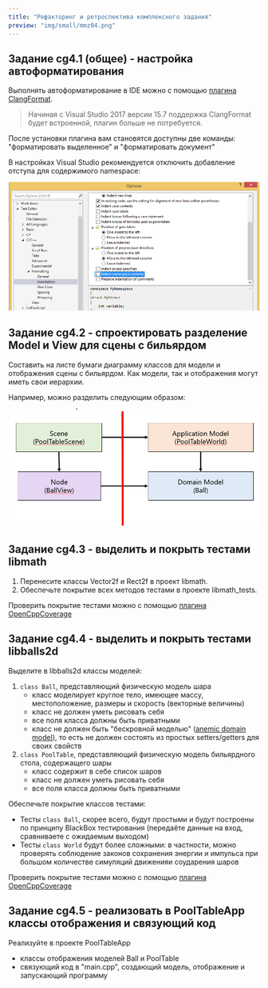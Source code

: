 ```yaml
---
title: "Рефакторинг и ретроспектива комплексного задания"
preview: "img/small/mmz04.png"
---
```


## Задание cg4.1 (общее) - настройка автоформатирования

Выполнять автоформатирование в IDE можно с помощью [плагина ClangFormat](https://marketplace.visualstudio.com/items?itemName=LLVMExtensions.ClangFormat).

>Начиная с Visual Studio 2017 версии 15.7 поддержка ClangFormat будет встроенной, плагин больше не потребуется.

После установки плагина вам становятся доступны две команды: "форматировать выделенное" и "форматировать документ"

В настройках Visual Studio рекомендуется отключить добавление отступа для содержимого namespace:

![](img/ui/indent_namespacce_contents.png)

## Задание cg4.2 - спроектировать разделение Model и View для сцены с бильярдом

Составить на листе бумаги диаграмму классов для модели и отображения сцены с бильярдом. Как модели, так и отображения могут иметь свои иерархии.

Например, можно разделить следующим образом:

![Диаграмма](img/diagrams/pool_table_diagram_example.png)

## Задание cg4.3 - выделить и покрыть тестами libmath

1. Перенесите классы Vector2f и Rect2f в проект libmath.
2. Обеспечьте покрытие всех методов тестами в проекте libmath_tests.

Проверить покрытие тестами можно с помощью [плагина OpenCppCoverage](https://marketplace.visualstudio.com/items?itemName=OpenCppCoverage.OpenCppCoveragePlugin)

## Задание cg4.4 - выделить и покрыть тестами libballs2d

Выделите в libballs2d классы моделей:

1. `class Ball`, представляющий физическую модель шара
    * класс моделирует круглое тело, имеющее массу, местоположение, размеры и скорость (векторные величины)
    * класс не должен уметь рисовать себя
    * все поля класса должны быть приватными
    * класс не должен быть "бескровной моделью" ([anemic domain model](https://www.martinfowler.com/bliki/AnemicDomainModel.html)), то есть не должен состоять из простых setters/getters для своих свойств
2. `class PoolTable`, представляющий физическую модель бильярдного стола, содержащего шары
    * класс содержит в себе список шаров
    * класс не должен уметь рисовать себя
    * все поля класса должны быть приватными

Обеспечьте покрытие классов тестами:

* Тесты `class Ball`, скорее всего, будут простыми и будут построены по принципу BlackBox тестирования (передаёте данные на вход, сравниваете с ожидаемым выходом)
* Тесты `class World` будут более сложными: в частности, можно проверять соблюдение законов сохранения энергии и импульса при большом количестве симуляций движенияи соударения шаров

Проверить покрытие тестами можно с помощью [плагина OpenCppCoverage](https://marketplace.visualstudio.com/items?itemName=OpenCppCoverage.OpenCppCoveragePlugin)

## Задание cg4.5 - реализовать в PoolTableApp классы отображения и связующий код

Реализуйте в проекте PoolTableApp

* классы отображения моделей Ball и PoolTable
* связующий код в "main.cpp", создающий модель, отображение и запускающий программу
